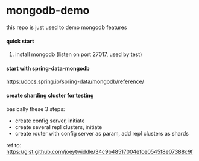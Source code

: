 # mongodb-demo

this repo is just used to demo mongodb features

#### quick start

1. install mongodb (listen on port 27017, used by test)


#### start with spring-data-mongodb

https://docs.spring.io/spring-data/mongodb/reference/

#### create sharding cluster for testing

basically these 3 steps:
- create config server, initiate
- create several repl clusters, initiate
- create router with config server as param, add repl clusters as shards

ref to: https://gist.github.com/joeytwiddle/34c9b48517004efce0545f8e07388c9f

